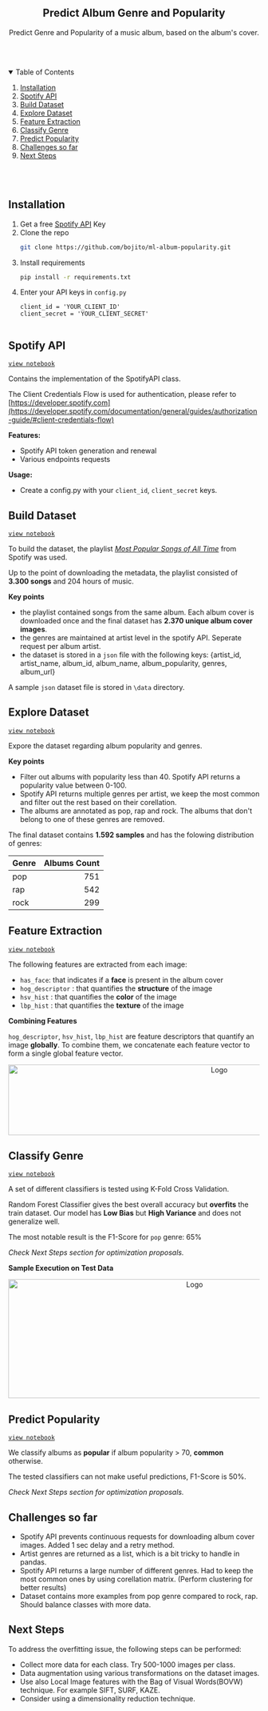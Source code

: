 <!-- PROJECT LOGO -->
<p align="center">
  <h2 align="center">Predict Album Genre and Popularity</h2>
  <p align="center">
    Predict Genre and Popularity of a music album, based on the album's cover.
  </p>
  <br>
  <br>
</p>


<!-- TABLE OF CONTENTS -->
<details open="open">
  <summary>Table of Contents</summary>
  <ol>
      <li>
      <a href="#installation">Installation</a>
    </li>
    <li>
      <a href="#spotify-api">Spotify API</a>
    </li>
    <li>
      <a href="#build-dataset">Build Dataset</a>
    </li>
        <li>
      <a href="#explore-dataset">Explore Dataset</a>
    </li>
     </li>
    <li>
      <a href="#feature-extraction">Feature Extraction</a>
    </li>
     <li>
      <a href="#classify-genre">Classify Genre</a>
    </li>
    <li>
      <a href="#predict-popularity">Predict Popularity</a>
    </li>
    <li>
      <a href="#challenges-so-far">Challenges so far</a>
    </li>
      <li>
      <a href="#next-steps">Next Steps</a>
    </li>
  </ol>
  <br>
  <br>
</details>
 

## Installation 

1. Get a free [Spotify API](https://developer.spotify.com/) Key
2. Clone the repo
   ```sh
   git clone https://github.com/bojito/ml-album-popularity.git
   ```
3. Install requirements  
   ```sh
   pip install -r requirements.txt
   ```
4. Enter your API keys in `config.py`
   ```JS
   client_id = 'YOUR_CLIENT_ID'
   client_secret = 'YOUR_CLIENT_SECRET'
  
## Spotify API    

[`view notebook`](https://nbviewer.jupyter.org/github/bojito/ml-album-popularity/blob/main/1%20-%20Spotify%20API.ipynb)
  
Contains the implementation of the SpotifyAPI class. 

The Client Credentials Flow is used for authentication, please refer to [https://developer.spotify.com](https://developer.spotify.com/documentation/general/guides/authorization-guide/#client-credentials-flow)

**Features:**
* Spotify API token generation and renewal
* Various endpoints requests

**Usage:**
* Create a config.py with your `client_id`, `client_secret` keys.



## Build Dataset

[`view notebook`](https://nbviewer.jupyter.org/github/bojito/ml-album-popularity/blob/main/2%20-%20Build%20Dataset.ipynb)

To build the dataset, the playlist [*Most Popular Songs of All Time*](https://open.spotify.com/playlist/4o8NBsWreC3OnKePUYw0dg?si=KfEHTYmESlORo6CeDsf1bg) from Spotify was used.

Up to the point of downloading the metadata, the playlist consisted of **3.300 songs** and 204 hours of music.

**Key points**

* the playlist contained songs from the same album. Each album cover is downloaded once and the final dataset has **2.370 unique album cover images**.
* the genres are maintained at artist level in the spotify API. Seperate request per album artist.
* the dataset is stored in a `json` file with the following keys: {artist_id, artist_name, album_id, album_name, album_popularity, genres, album_url}

A sample `json` dataset file is stored in `\data` directory.

## Explore Dataset 

[`view notebook`](https://nbviewer.jupyter.org/github/bojito/ml-album-popularity/blob/main/3%20-%20Explore%20Dataset.ipynb)

Expore the dataset regarding album popularity and genres. 

**Key points**

* Filter out albums with popularity less than 40. Spotify API returns a popularity value between 0-100.
* Spotify API returns multiple genres per artist, we keep the most common and filter out the rest based on their corellation.
* The albums are annotated as pop, rap and rock. The albums that don't belong to one of these genres are removed. 



The final dataset contains **1.592 samples** and has the folowing distribution of genres:

| Genre         | Albums Count      | 
| ------------- |-----------:| 
| pop           |         751| 
| rap           |         542| 
| rock          |         299| 



## Feature Extraction 

[`view notebook`](https://nbviewer.jupyter.org/github/bojito/ml-album-popularity/blob/main/4%20-%20Extract%20Features.ipynb)

The following features are extracted from each image:

* `has_face`: that indicates if a **face** is present in the album cover
* `hog_descriptor` : that quantifies the **structure** of the image  
* `hsv_hist` : that quantifies the **color** of the image
* `lbp_hist` : that quantifies the **texture** of the image

**Combining Features**

`hog_descriptor`, `hsv_hist`, `lbp_hist` are  feature descriptors that quantify an image **globally**.  To combine them, we concatenate each feature vector to form a single global feature vector. 

<p align="center">
  <a>
    <img src="other/features.png" alt="Logo" width="830" height="141">
  </a>
</p>

## Classify Genre

[`view notebook`](https://nbviewer.jupyter.org/github/bojito/ml-album-popularity/blob/main/6%20-%20Classify%20Genre.ipynb)

A set of different classifiers is tested using K-Fold Cross Validation. 

Random Forest Classifier gives the best overall accuracy but **overfits** the train dataset. Our model has **Low Bias** but **High Variance** and does not generalize well.

The most notable result is the F1-Score for `pop` genre: 65%

*Check Next Steps section for optimization proposals.*

**Sample Execution on Test Data**

<p align="center">
  <a>
    <img src="other/pred_test.png" alt="Logo" width="731" height="238">
  </a>
</p>

## Predict Popularity

[`view notebook`](https://nbviewer.jupyter.org/github/bojito/ml-album-popularity/blob/main/6%20-%20Predict%20Popularity.ipynb)

We classify albums as **popular** if album popularity > 70, **common** otherwise. 

The tested classifiers can not make useful predictions, F1-Score is 50%.

*Check Next Steps section for optimization proposals.*

## Challenges so far 

* Spotify API prevents continuous requests for downloading album cover images. Added 1 sec delay and a retry method.
* Artist genres are returned as a list, which is a bit tricky to handle in pandas. 
* Spotify API returns a large number of different genres. Had to keep the most common ones by using corellation matrix. (Perform clustering for better results)
* Dataset contains more examples from pop genre compared to rock, rap. Should balance classes with more data.


## Next Steps 

To address the overfitting issue, the following steps can be performed:

* Collect more data for each class. Try 500-1000 images per class.
* Data augmentation using various transformations on the dataset images.
* Use also Local Image features with the Bag of Visual Words(BOVW) technique. For example SIFT, SURF, KAZE.
* Consider using a dimensionality reduction technique.
